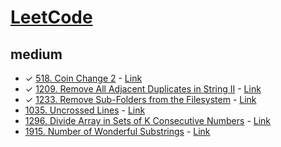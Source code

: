 # [LeetCode](https://leetcode.com/)
## medium
- &check; [518. Coin Change 2](./src/leetCode/0518.js) - [Link](https://leetcode.com/problems/coin-change-2/)
- &check; [1209. Remove All Adjacent Duplicates in String II](./src/leetCode/1209.js) - [Link](https://leetcode.com/problems/remove-all-adjacent-duplicates-in-string-ii/)
- &check; [1233. Remove Sub-Folders from the Filesystem](./src/leetCode/1233.js) - [Link](https://leetcode.com/problems/remove-sub-folders-from-the-filesystem/)
- [1035. Uncrossed Lines](./src/leetCode/1035.js) - [Link](https://leetcode.com/problems/uncrossed-lines/)
- [1296. Divide Array in Sets of K Consecutive Numbers](./src/leetCode/1296.js) - [Link](https://leetcode.com/problems/divide-array-in-sets-of-k-consecutive-numbers/)
- [1915. Number of Wonderful Substrings](./src/leetCode/1915.js) - [Link](https://leetcode.com/problems/number-of-wonderful-substrings/)
